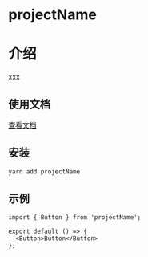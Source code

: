 # projectName

# 介绍

xxx

## 使用文档

[查看文档](xxx)


## 安装

```bash
yarn add projectName
```

## 示例

```tsx
import { Button } from 'projectName';

export default () => {
  <Button>Button</Button>
};
```
